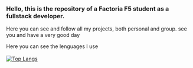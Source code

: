 ### Hello, this is the repository of a Factoria F5 student as a fullstack developer.
Here you can see and follow all my projects, both personal and group. see you and have a very good day


   Here you can see the lenguages I use<br><br>
    [![Top Langs](https://github-readme-stats.vercel.app/api/top-langs/?username=Perezdh13&layout=compact)](https://github.com/Perezdh13/github-readme-stats)

